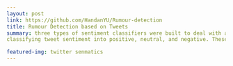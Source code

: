 ```yaml
---
layout: post
link: https://github.com/HandanYU/Rumour-detection
title: Rumour Detection based on Tweets
summary: three types of sentiment classifiers were built to deal with a 3-way task of
classifying tweet sentiment into positive, neutral, and negative. These classifiers were basedon three different machine learning algorithms, namely Naive Bayes, Softmax Regression, and K Nearest Neighbor. Also, these classifiers were separately examined on both traditional TFIDF and the improved TFIDF combined with information entropy feature selector. Furthermore, the impacts of gender bias on the performances of classifiers were discussed.

featured-img: twitter senmatics
---
```



